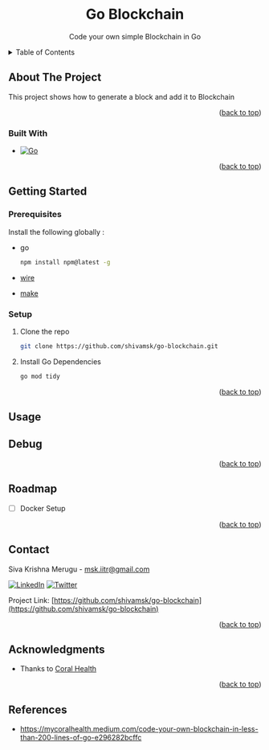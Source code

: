 
<a name="readme-top"></a>

<br />
<div align="center">

<h1 align="center">Go Blockchain</h1>

  <p align="center">
    Code your own simple Blockchain in Go
    <br />
  </p>
</div>



<!-- TABLE OF CONTENTS -->
<details>
  <summary>Table of Contents</summary>
  <ol>
    <li>
      <a href="#about-the-project">About The Project</a>
      <ul>
        <li><a href="#built-with">Built With</a></li>
      </ul>
    </li>
    <li>
      <a href="#getting-started">Getting Started</a>
      <ul>
        <li><a href="#prerequisites">Prerequisites</a></li>
        <li><a href="#installation">Installation</a></li>
      </ul>
    </li>
    <li><a href="#usage">Usage</a></li>
    <li><a href="#roadmap">Roadmap</a></li>
    <li><a href="#contributing">Contributing</a></li>
    <li><a href="#license">License</a></li>
    <li><a href="#contact">Contact</a></li>
    <li><a href="#acknowledgments">Acknowledgments</a></li>
  </ol>
</details>



<!-- ABOUT THE PROJECT -->
## About The Project
This project shows how to generate a block and add it to Blockchain

<p align="right">(<a href="#readme-top">back to top</a>)</p>



### Built With
* [![Go][Go.org]][Go-url]

<p align="right">(<a href="#readme-top">back to top</a>)</p>


<!-- GETTING STARTED -->
## Getting Started

### Prerequisites

Install the following globally : 
* go
  ```sh
  npm install npm@latest -g
  ```
* [wire]
  
* [make] 

### Setup

1. Clone the repo
   ```sh
   git clone https://github.com/shivamsk/go-blockchain.git
   
   ```
2. Install Go Dependencies
   ```sh
   go mod tidy
   ```


<p align="right">(<a href="#readme-top">back to top</a>)</p>



<!-- USAGE EXAMPLES -->
## Usage

## Debug 

<p align="right">(<a href="#readme-top">back to top</a>)</p>



<!-- ROADMAP -->
## Roadmap

- [ ] Docker Setup


<p align="right">(<a href="#readme-top">back to top</a>)</p>


<!-- LICENSE 
## License

Distributed under the MIT License. See `LICENSE.txt` for more information.

<p align="right">(<a href="#readme-top">back to top</a>)</p>

-->

<!-- CONTACT -->
## Contact

Siva Krishna Merugu - msk.iitr@gmail.com

[![LinkedIn][linkedin-shield]][linkedin-url]
[![Twitter][twitter-shield]][twitter-url]

Project Link: [https://github.com/shivamsk/go-blockchain](https://github.com/shivamsk/go-blockchain)

<p align="right">(<a href="#readme-top">back to top</a>)</p>



<!-- ACKNOWLEDGMENTS -->
## Acknowledgments

* Thanks to [Coral Health](https://mycoralhealth.medium.com/code-your-own-blockchain-in-less-than-200-lines-of-go-e296282bcffc)


<p align="right">(<a href="#readme-top">back to top</a>)</p>

## References 
* https://mycoralhealth.medium.com/code-your-own-blockchain-in-less-than-200-lines-of-go-e296282bcffc


<!-- MARKDOWN LINKS & IMAGES -->
<!-- https://www.markdownguide.org/basic-syntax/#reference-style-links -->

[issues-shield]: https://img.shields.io/github/issues/shivamsk/go-blockchain.svg?style=for-the-badge
[license-shield]: https://img.shields.io/github/license/shivamsk/go-blockchain.svg?style=for-the-badge
[license-url]: https://github.com/shivamsk/go-blockchain/blob/master/LICENSE.txt
[linkedin-shield]: https://img.shields.io/badge/-LinkedIn-black.svg?style=for-the-badge&logo=linkedin&colorB=555
[linkedin-url]: https://linkedin.com/in/siva-krishna-merugu-6188251a/

[twitter-shield]: https://img.shields.io/badge/Twitter-1DA1F2?style=for-the-badge&logo=twitter&logoColor=white
[twitter-url]: https://twitter.com/sivakrishna_47

[Go.org]: https://img.shields.io/badge/go-%2300ADD8.svg?style=for-the-badge&logo=go&logoColor=white
[Go-url]: https://go.dev/
[wire]:https://github.com/google/wire
[make]:https://formulae.brew.sh/formula/make